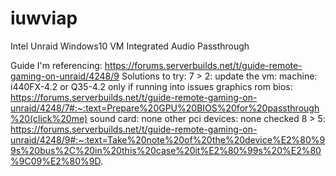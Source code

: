 # iuwviap
Intel Unraid Windows10 VM Integrated Audio Passthrough

Guide I'm referencing: https://forums.serverbuilds.net/t/guide-remote-gaming-on-unraid/4248/9
  Solutions to try: 
    7 > 2: update the vm:
      machine: i440FX-4.2 or Q35-4.2 only if running into issues
      graphics rom bios: https://forums.serverbuilds.net/t/guide-remote-gaming-on-unraid/4248/7#:~:text=Prepare%20GPU%20BIOS%20for%20passthrough%20(click%20me)
      sound card: none
      other pci devices:  none checked 
    8 > 5: 
    https://forums.serverbuilds.net/t/guide-remote-gaming-on-unraid/4248/9#:~:text=Take%20note%20of%20the%20device%E2%80%99s%20bus%2C%20in%20this%20case%20it%E2%80%99s%20%E2%80%9C09%E2%80%9D.
